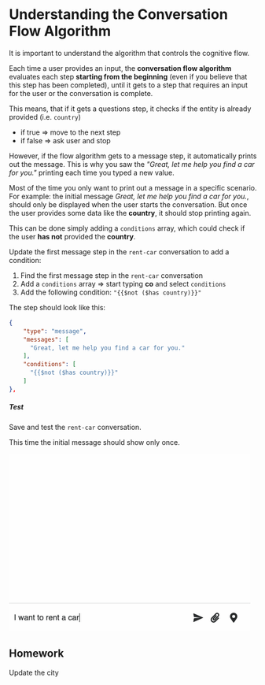 
# Understanding the Conversation Flow Algorithm

It is important to understand the algorithm that controls the cognitive flow.

Each time a user provides an input, the **conversation flow algorithm** evaluates each step **starting from the beginning** (even if you believe that this step has been completed), until it gets to a step that requires an input for the user or the conversation is complete.

This means, that if it gets a questions step, it checks if the entity is already provided (i.e. `country`) 

* if true => move to the next step
* if false => ask user and stop

However, if the flow algorithm gets to a message step, it automatically prints out the message. This is why you saw the *"Great, let me help you find a car for you."* printing each time you typed a new value.

Most of the time you only want to print out a message in a specific scenario. For example: the initial message *Great, let me help you find a car for you.*, should only be displayed when the user starts the conversation. But once the user provides some data like the **country**, it should stop printing again.

This can be done simply adding a `conditions` array, which could check if the user **has not** provided the **country**.

Update the first message step in the `rent-car` conversation to add a condition:

1. Find the first message step in the `rent-car` conversation
2. Add a `conditions` array => start typing **co** and select `conditions`
3. Add the following condition: `"{{$not ($has country)}}"`

  The step should look like this:

  ```json
{
      "type": "message",
      "messages": [
        "Great, let me help you find a car for you."
      ],
      "conditions": [
        "{{$not ($has country)}}"
      ]
},
```

##### Test

Save and test the `rent-car` conversation.

This time the initial message should show only once.

<!--TODO: update the gif-->
![](./img/flow-has-not-country-demo.gif?raw=true)


## Homework

Update the city 

